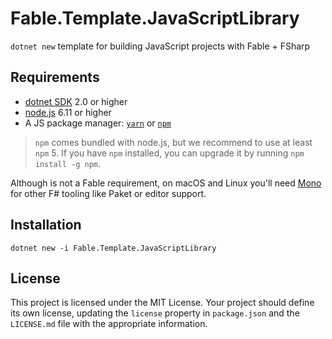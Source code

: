 # Fable.Template.JavaScriptLibrary

`dotnet new` template for building JavaScript projects with Fable + FSharp

## Requirements

* [dotnet SDK](https://www.microsoft.com/net/download/core) 2.0 or higher
* [node.js](https://nodejs.org) 6.11 or higher
* A JS package manager: [`yarn`](https://yarnpkg.com) or [`npm`](http://npmjs.com/)

> `npm` comes bundled with node.js, but we recommend to use at least `npm` 5. If you have `npm` installed, you can upgrade it by running `npm install -g npm`.

Although is not a Fable requirement, on macOS and Linux you'll need [Mono](http://www.mono-project.com/) for other F# tooling like Paket or editor support.

## Installation

```
dotnet new -i Fable.Template.JavaScriptLibrary
```

## License

This project is licensed under the MIT License. Your project should define its own license, updating the `license` property in `package.json` and the `LICENSE.md` file with the appropriate information.
